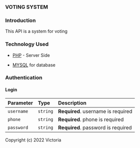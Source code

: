 ### VOTING SYSTEM

### Introduction

This API is a system for voting



### Technology Used

- [PHP](https://php.net/) - Server Side

- [MYSQL](https://www.mysql.com/) for database



### Authentication

#### Login


| Parameter  | Type     | Description                        |
| :--------- | :------- | :--------------------------------- |
| `username`     | `string` | **Required**. username is required     |
| `phone`    | `string` | **Required**. phone is required    |
| `password` | `string` | **Required**. password is required |



Copyright (c) 2022 Victoria
